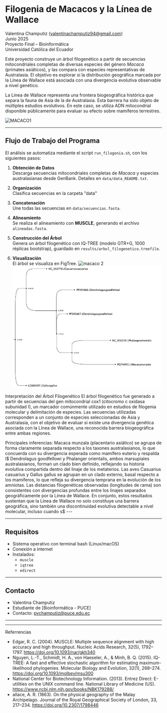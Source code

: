 # Filogenia de Macacos y la Línea de Wallace

Valentina Champutiz (valentinachamputiz94@gmail.com)  
Junio 2025  
Proyecto Final – Bioinformática  
Universidad Católica del Ecuador

Este proyecto construye un árbol filogenético a partir de secuencias mitocondriales completas de diversas especies del género *Macaca* (primates asiáticos), y las compara con especies representativas de Australasia. El objetivo es explorar si la distribución geográfica marcada por la Línea de Wallace está asociada con una divergencia evolutiva observable a nivel genético.

La Línea de Wallace representa una frontera biogeográfica histórica que separa la fauna de Asia de la de Australasia. Esta barrera ha sido objeto de múltiples estudios evolutivos. En este caso, se utiliza ADN mitocondrial disponible públicamente para evaluar su efecto sobre mamíferos terrestres.

![MACACO1](https://upload.wikimedia.org/wikipedia/commons/thumb/a/a9/Macaca_sinica_-_01.jpg/1024px-Macaca_sinica_-_01.jpg)

---

## Flujo de Trabajo del Programa

El análisis se automatiza mediante el script `run_filogenia.sh`, con los siguientes pasos:

1. **Obtención de Datos**  
   Descarga secuencias mitocondriales completas de *Macaca* y especies australasianas desde GenBank. Detalles en `data/data_README.txt`.

2. **Organización**  
   Clasifica secuencias en la carpeta "data"

3. **Concatenación**  
   Une todas las secuencias en `data/secuencias.fasta`.

4. **Alineamiento**  
   Se realiza el alineamiento con **MUSCLE**, generando el archivo `alineadas.fasta`.

5. **Construcción del Árbol**  
   Genera un árbol filogenético con IQ-TREE (modelo GTR+G, 1000 réplicas bootstrap), guardado en `results/arbol_filogenetico.treefile`.

6. **Visualización**  
   El árbol se visualiza en FigTree.
![macaco 2](https://upload.wikimedia.org/wikipedia/commons/thumb/9/9b/Female_Toque_macaque_with_baby_-_%28Harmony_of_Life%29.jpg/1920px-Female_Toque_macaque_with_baby_-_%28Harmony_of_Life%29.jpg)
![Filogenia](results/filogenia.final.2.png)

Interpretación del Árbol Filogenético
El árbol filogenético fue generado a partir de secuencias del gen mitocondrial cox1 (citocromo c oxidasa subunidad I), un marcador comúnmente utilizado en estudios de filogenia molecular y delimitación de especies. Las secuencias utilizadas corresponden a un conjunto de especies seleccionadas de Asia y Australasia, con el objetivo de evaluar si existe una divergencia genética asociada con la Línea de Wallace, una reconocida barrera biogeográfica entre ambas regiones.

Principales inferencias:
Macaca munzala (placentario asiático) se agrupa de forma claramente separada respecto a los taxones australasianos, lo que concuerda con su divergencia esperada como mamífero euterio y respalda l$ Dendrolagus goodfellowi y Phalanger orientalis, ambos marsupiales australasianos, forman un clado bien definido, reflejando su historia evolutiva compartida dentro del linaje de los metaterios. Las aves Casuarius casuarius y Gallus gallus se agrupan en un clado externo, basal respecto a los mamíferos, lo que refleja su divergencia temprana en la evolución de los amniotas. Las distancias filogenéticas observadas (longitudes de rama) son consistentes con divergencias profundas entre los linajes separados geográficamente por la Línea de Wallace. En conjunto, estos resultados sustentan que la Línea de Wallace no solo constituye una barrera geográfica, sino también una discontinuidad evolutiva detectable a nivel molecular, incluso cuando s$ --- 

---
## Requisitos

- Sistema operativo con terminal bash (Linux/macOS)
- Conexión a internet
- Instalados:
  - `muscle`
  - `iqtree`
  - `edirect`

---
## Contacto

- Valentina Champutiz
- Estudiante de [Bioinformática - PUCE]
- Contacto: pvchamputiz@puce.edu.ec
   

---


---
Referrencias

- Edgar, R. C. (2004). MUSCLE: Multiple sequence alignment with high accuracy and high throughput. Nucleic Acids Research, 32(5), 1792–1797. https://doi.org/10.1093/nar/gkh340
- Nguyen, L.-T., Schmidt, H. A., von Haeseler, A., & Minh, B. Q. (2015). IQ-TREE: A fast and effective stochastic algorithm for estimating maximum-likelihood phylogenies. Molecular Biology and Evolution, 32(1), 268–274. https://doi.org/10.1093/molbev/msu300
- National Center for Biotechnology Information. (2013). Entrez Direct: E-utilities on the UNIX command line. National Library of Medicine (US). https://www.ncbi.nlm.nih.gov/books/NBK179288/
- allace, A. R. (1863). On the physical geography of the Malay Archipelago. Journal of the Royal Geographical Society of London, 33, 217–234. https://doi.org/10.2307/1798446






